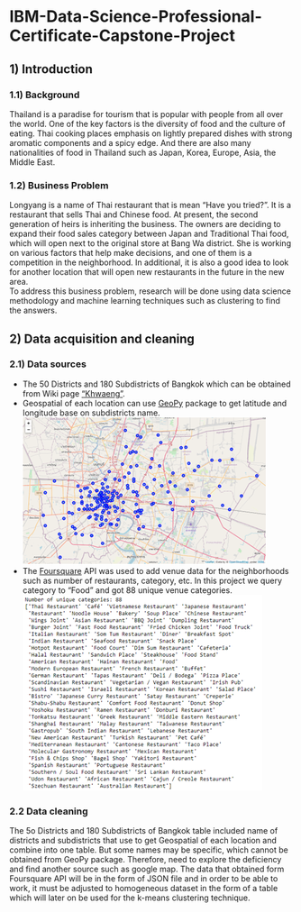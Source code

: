 # IBM-Data-Science-Professional-Certificate-Capstone-Project

## 1) Introduction  
###  1.1) Background  
   Thailand is a paradise for tourism that is popular with people from all over the world. One of the key factors is the diversity of food and the culture of eating. Thai cooking places emphasis on lightly prepared dishes with strong aromatic components and a spicy edge. And there are also many nationalities of food in Thailand such as Japan, Korea, Europe, Asia, the Middle East.  

###  1.2) Business Problem   
   Longyang is a name of Thai restaurant that is mean “Have you tried?”. It is a restaurant that sells Thai and Chinese food. At present, the second generation of heirs is inheriting the business. The owners are deciding to expand their food sales category between Japan and Traditional Thai food, which will open next to the original store at Bang Wa district.  She is working on various factors that help make decisions, and one of them is a competition in the neighborhood. In additional, it is also a good idea to look for another location that will open new restaurants in the future in the new area.  
   To address this business problem, research will be done using data science methodology and machine learning techniques such as clustering to find the answers.

## 2) Data acquisition and cleaning  
###  2.1) Data sources  

- The 50 Districts and 180 Subdistricts of Bangkok which can be obtained from Wiki page [“Khwaeng”](https://en.wikipedia.org/wiki/Khwaeng).
- Geospatial of each location can use [GeoPy](https://geopy.readthedocs.io/en/stable/) package to get latitude and longitude base on subdistricts name.  
![Khwaeng](./img/Khwaeng.png)
- The [Foursquare](https://developer.foursquare.com/) API was used to add venue data for the neighborhoods such as number of restaurants, category, etc. In this project we query category to “Food” and got 88 unique venue categories.  
![Food_categories](./img/Food_categories.png) 

###  2.2 Data cleaning  
   The 5o Districts and 180 Subdistricts of Bangkok table included name of districts and subdistricts that use to get Geospatial of each location and combine into one table. But some names may be specific, which cannot be obtained from GeoPy package. Therefore, need to explore the deficiency and find another source such as google map.
The data that obtained form Foursquare API will be in the form of JSON file and in order to be able to work, it must be adjusted to homogeneous dataset in the form of a table which will later on be used for the k-means clustering technique.







